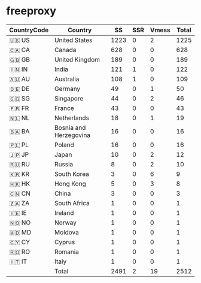# freeproxy

|CountryCode|Country|SS|SSR|Vmess|Total|
|  ----  | ----  |  ----  | ----  |  ----  | ----  |
|🇺🇸 US|United States|1223|0|2|1225|
|🇨🇦 CA|Canada|628|0|0|628|
|🇬🇧 GB|United Kingdom|189|0|0|189|
|🇮🇳 IN|India|121|1|0|122|
|🇦🇺 AU|Australia|108|1|0|109|
|🇩🇪 DE|Germany|49|0|1|50|
|🇸🇬 SG|Singapore|44|0|2|46|
|🇫🇷 FR|France|43|0|0|43|
|🇳🇱 NL|Netherlands|18|0|1|19|
|🇧🇦 BA|Bosnia and Herzegovina|16|0|0|16|
|🇵🇱 PL|Poland|16|0|0|16|
|🇯🇵 JP|Japan|10|0|2|12|
|🇷🇺 RU|Russia|8|0|2|10|
|🇰🇷 KR|South Korea|3|0|6|9|
|🇭🇰 HK|Hong Kong|5|0|3|8|
|🇨🇳 CN|China|3|0|0|3|
|🇿🇦 ZA|South Africa|1|0|0|1|
|🇮🇪 IE|Ireland|1|0|0|1|
|🇳🇴 NO|Norway|1|0|0|1|
|🇲🇩 MD|Moldova|1|0|0|1|
|🇨🇾 CY|Cyprus|1|0|0|1|
|🇷🇴 RO|Romania|1|0|0|1|
|🇮🇹 IT|Italy|1|0|0|1|
||Total|2491|2|19|2512|
